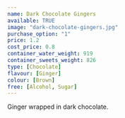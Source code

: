 ```yaml
---
name: Dark Chocolate Gingers
available: TRUE
image: "dark-chocolate-gingers.jpg"
purchase_option: "1"
price: 1.2
cost_price: 0.8
container_water_weight: 919
container_sweets_weight: 826
type: [Chocolate]
flavour: [Ginger]
colour: [Brown]
free: [Alcohol, Sugar]
---
```

Ginger wrapped in dark chocolate.